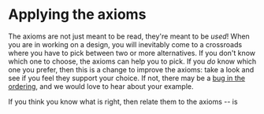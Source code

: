 # Applying the axioms

The axioms are not just meant to be read, they're meant to be *used*! When you are in working on a design, you will inevitably come to a crossroads where you have to pick between two or more alternatives. If you don't know which one to choose, the axioms can help you to pick. If you *do* know which one you prefer, then this is a change to improve the axioms: take a look and see if you feel they support your choice. If not, there may be a [bug in the ordering](./contributing.md), and we would love to hear about your example.

If you think you know what is right, then relate them to the axioms -- is
